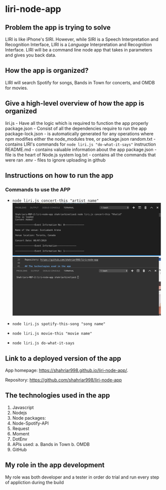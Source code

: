 # liri-node-app

## Problem the app is trying to solve
LIRI is like iPhone's SIRI. However, while SIRI is a Speech Interpretation and Recognition Interface, LIRI is a _Language_ Interpretation and Recognition Interface. LIRI will be a command line node app that takes in parameters and gives you back data.

## How the app is organized?

LIRI will search Spotify for songs, Bands in Town for concerts, and OMDB for movies.

## Give a high-level overview of how the app is organized
liri.js - Have all the logic which is required to function the app properly 
package.json - Consist of all the dependencies require to run the app
package-lock.json - is automatically generated for any operations where npm modifies either the node_modules tree, or package.json
random.txt - contains LIRI's commands for `node liri.js "do-what-it-says"` instruction 
README.md - contains valuable information about the app
package.json - file is the heart of Node.js system 
log.txt - contains all the commands that were ran
.env - files to ignore uploading in github

## Instructions on how to run the app

### Commands to use the APP

   * `node liri.js concert-this "artist name"`
   ![image](./Images/SC1.png)
   ![](./Images/Giphy1.gif)


   * `node liri.js spotify-this-song "song name"`

   * `node liri.js movie-this "movie name"`

   * `node liri.js do-what-it-says`


## Link to a deployed version of the app

App homepage: https://shahriar998.github.io/liri-node-app/.

Repository: https://github.com/shahriar998/liri-node-app

## The technologies used in the app
1. Javascript
2. Nodejs
3. Node packages:
4. Node-Spotify-API
5. Request
6. Moment
7. DotEnv
8. APIs used:
    a. Bands in Town
    b. OMDB
9. GitHub

## My role in the app development

My role was both developer and a tester in order do trial and run every step of appliction during the build 






